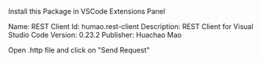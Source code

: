Install this Package in VSCode Extensions Panel

Name: REST Client
Id: humao.rest-client
Description: REST Client for Visual Studio Code
Version: 0.23.2
Publisher: Huachao Mao

Open .http file and click on "Send Request"

